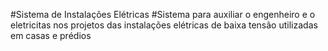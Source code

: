 #Sistema de Instalações Elétricas
  #Sistema para auxiliar o engenheiro e o eletricitas nos projetos das instalações elétricas de baixa tensão utilizadas em casas  e prédios
